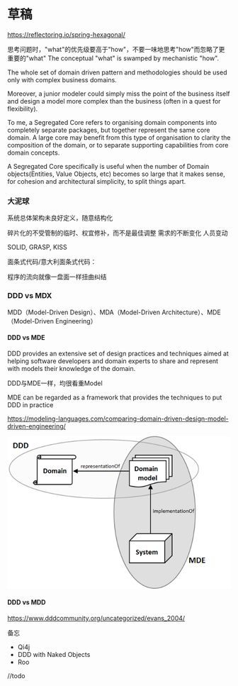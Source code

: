 # 草稿
https://reflectoring.io/spring-hexagonal/

思考问题时，"what"的优先级要高于"how"，不要一味地思考"how"而忽略了更重要的"what"
The conceptual "what" is swamped by mechanistic "how".

The whole set of domain driven pattern and methodologies should be used only with complex business domains.

Moreover, a junior modeler could simply miss the point of the business itself and design a model more complex than the
business (often in a quest for flexibility).

To me, a Segregated Core refers to organising domain components into completely separate packages, but together represent
the same core domain. A large core may benefit from this type of organisation to clarity the composition of the domain, 
or to separate supporting capabilities from core domain concepts.

A Segregated Core specifically is useful when the number of Domain objects(Entities, Value Objects, etc) becomes so large
that it makes sense, for cohesion and architectural simplicity, to split things apart.

### 大泥球
系统总体架构未良好定义，随意结构化

碎片化的不受管制的临时、权宜修补，而不是最佳调整
需求的不断变化
人员变动

SOLID, GRASP, KISS

面条式代码/意大利面条式代码：

程序的流向就像一盘面一样扭曲纠结


### DDD vs MDX
MDD（Model-Driven Design）、MDA（Model-Driven Architecture）、MDE（Model-Driven Engineering）

#### DDD vs MDE
DDD provides an extensive set of design practices and techniques aimed at helping software developers and
domain experts to share and represent with models their knowledge of the domain.

DDD与MDE一样，均很看重Model

MDE can be regarded as a framework that provides the techniques to put DDD in practice

https://modeling-languages.com/comparing-domain-driven-design-model-driven-engineering/

![DDD VS MDE](../images/DDD-MDE.png)

#### DDD vs MDD

https://www.dddcommunity.org/uncategorized/evans_2004/


备忘
- Qi4j
- DDD with Naked Objects
- Roo

//todo
